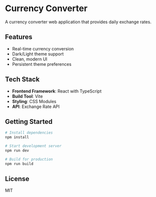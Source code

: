 # Currency Converter

A currency converter web application that provides daily exchange rates.

## Features

- Real-time currency conversion
- Dark/Light theme support
- Clean, modern UI
- Persistent theme preferences

## Tech Stack

- **Frontend Framework**: React with TypeScript
- **Build Tool**: Vite
- **Styling**: CSS Modules
- **API**: Exchange Rate API

## Getting Started

```bash
# Install dependencies
npm install

# Start development server
npm run dev

# Build for production
npm run build
```

## License

MIT
